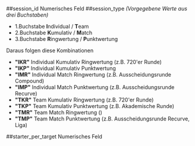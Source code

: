 ##session_id
Numerisches Feld
##session_type
*(Vorgegebene Werte aus drei Buchstaben)*
* 1.Buchstabe **I**ndividual / **T**eam
* 2.Buchstabe **K**umulativ / **M**atch
* 3.Buchstabe **R**ingwertung / **P**unktwertung

Daraus folgen diese Kombinationen
* **"IKR"** Individual Kumulativ Ringwertung (z.B. 720'er Runde)
* **"IKP"** Individual Kumulativ Punktwertung
* **"IMR"** Individual Match Ringwertung (z.B. Ausscheidungsrunde Compound)
* **"IMP"** Individual Match Punktwertung (z.B. Ausscheidungsrunde Recurve)
* **"TKR"** Team Kumulativ Ringwertung (z.B. 720'er Runde)
* **"TKP"** Team Kumulativ Punktwertung (z.B. Akademische Runde)
* **"TMR"** Team Match Ringwertung ()
* **"TMP"** Team Match Punktwertung (z.B. Ausscheidungsrunde Recurve, Liga)

##starter_per_target
Numerisches Feld
